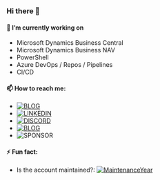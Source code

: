 ### Hi there 👋

#### 🔭 I’m currently working on 
- Microsoft Dynamics Business Central
- Microsoft Dynamics Business NAV
- PowerShell
- Azure DevOps / Repos / Pipelines
- CI/CD

#### 📫 How to reach me: 
- [![BLOG](https://img.shields.io/badge/wordpress-black?style=for-the-badge&logo=wordpress)](https://manishkutar.wordpress.com/)
- [![LINKEDIN](https://img.shields.io/badge/Linkedin-black?style=for-the-badge&logo=linkedin)](https://www.linkedin.com/in/manishkutar/)
- [![DISCORD](https://img.shields.io/discord/866568970235412490?style=for-the-badge)](https://discord.com/channels/866568970235412490)
- [![BLOG](https://img.shields.io/github/followers/ManishKutar?style=social)]()
- ![SPONSOR](https://img.shields.io/github/sponsors/ManishKutar)

#### ⚡ Fun fact: 
- Is the account maintained?: [![MaintenanceYear](https://img.shields.io/maintenance/yes/2022)]()
<!--
**ManishKutar/ManishKutar** is a ✨ _special_ ✨ repository because its `README.md` (this file) appears on your GitHub profile.

Here are some ideas to get you started:

- 🔭 I’m currently working on ...
- 🌱 I’m currently learning ...
- 👯 I’m looking to collaborate on ...
- 🤔 I’m looking for help with ...
- 💬 Ask me about ...
- 📫 How to reach me: ...
- 😄 Pronouns: ...
- ⚡ Fun fact: ...
-->
